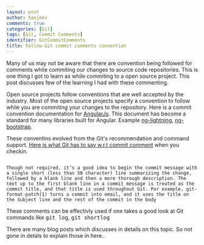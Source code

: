 ```yaml
---
layout: post
author: Sanjeev
comments: true
categories: [Git]
tags: [Git, Commit Comments]
identifier: GitCommitComments
title: Follow Git commit comments convention
---
```

Many of us may not be aware that there are convention being followed for comments while commiting our changes to source code repositories. This is one thing I got to learn as while commiting to a open source project. This post discusses few of the learning I had with these commenting.

Open source projects follow conventions that are well accepted by the industry. Most of the open source projects specify a convention to follow while you are commiting your changes to the repository. Here is a commit convention documentation for [AngularJs](https://docs.google.com/document/d/1QrDFcIiPjSLDn3EL15IJygNPiHORgU1_OOAqWjiDU5Y/edit#). This document has become a standard for many libraries built for Angular. Example [ng-lightning](https://github.com/ng-lightning/ng-lightning/commits/master),  [ng-bootstrap](https://github.com/ng-bootstrap/ng-bootstrap/commits/master).

These conventins evolved from the Git's recommendation and command support. [Here is what Git has to say w.r.t commit comment](https://mirrors.edge.kernel.org/pub/software/scm/git/docs/git-commit.html#_discussion) when you checkin.
<p><code>
Though not required, it’s a good idea to begin the commit message with a single short (less than 50 character) line summarizing the change, followed by a blank line and then a more thorough description. The text up to the first blank line in a commit message is treated as the commit title, and that title is used throughout Git. For example, git-format-patch(1) turns a commit into email, and it uses the title on the Subject line and the rest of the commit in the body
</code></p>

These comments can be effectivly used if one takes a good look at Git commands like <kbd>git log</kbd>, <kbd>git shortlog</kbd>

There are many blog posts which discusses in details on this topic. So not gone in detals to explain those in here..